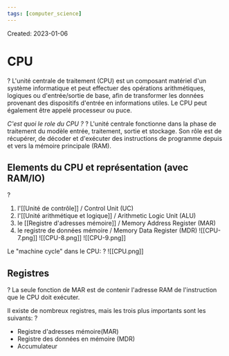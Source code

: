 ```yaml
---
tags: [computer_science] 
---
```

Created: 2023-01-06

# CPU
?
L'unité centrale de traitement (CPU) est un composant matériel d'un système informatique et peut effectuer des opérations arithmétiques, logiques ou d'entrée/sortie de base, afin de transformer les données provenant des dispositifs d'entrée en informations utiles.
Le CPU peut également être appelé processeur ou puce.
<!--SR:!2023-04-19,47,190-->

*C'est quoi le role du CPU ?*
?
L'unité centrale fonctionne dans la phase de traitement du modèle entrée, traitement, sortie et stockage.
Son rôle est de récupérer, de décoder et d'exécuter des instructions de programme depuis et vers la mémoire principale (RAM).
<!--SR:!2023-05-18,69,210-->

## Elements du CPU et représentation (avec RAM/IO)
?
1. l'[[Unité de contrôle]] / Control Unit (UC)
2. l'[[Unité arithmétique et logique]] / Arithmetic Logic Unit (ALU)
3. le [[Registre d'adresses mémoire]] / Memory Address Register (MAR)
4. le registre de données mémoire / Memory Data Register (MDR)
![[CPU-7.png]]
![[CPU-8.png]]
![[CPU-9.png]]
<!--SR:!2023-07-07,108,245-->




Le "machine cycle" dans le CPU:
?
![[CPU.png]]
<!--SR:!2023-06-27,99,230-->


## Registres
?
La seule fonction de MAR est de contenir l'adresse RAM de
l'instruction que le CPU doit exécuter. 
<!--SR:!2023-03-25,48,250-->

Il existe de nombreux registres, mais les trois plus importants sont les suivants:
?
- Registre d'adresses mémoire(MAR)
- Registre des données en mémoire (MDR)
- Accumulateur
<!--SR:!2023-03-24,47,250-->